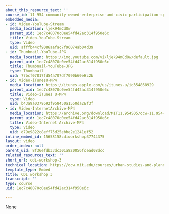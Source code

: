 ```yaml
---
about_this_resource_text: ''
course_id: 11-954-community-owned-enterprise-and-civic-participation-spring-2005
embedded_media:
- id: Video-YouTube-Stream
  media_location: ljek94mCdOw
  parent_uid: 1ec7c48070c0ee54fd42ac314f950e6c
  title: Video-YouTube-Stream
  type: Video
  uid: afffb44cf9086aafac7f96074ab04d39
- id: Thumbnail-YouTube-JPG
  media_location: https://img.youtube.com/vi/ljek94mCdOw/default.jpg
  parent_uid: 1ec7c48070c0ee54fd42ac314f950e6c
  title: Thumbnail-YouTube-JPG
  type: Thumbnail
  uid: 77bcf07817fd54a707df7090b60e8c2b
- id: Video-iTunesU-MP4
  media_location: https://itunes.apple.com/us/itunes-u/id354868929
  parent_uid: 1ec7c48070c0ee54fd42ac314f950e6c
  title: Video-iTunes U-MP4
  type: Video
  uid: b43a9a0379592f958450a1550da28f3f
- id: Video-InternetArchive-MP4
  media_location: https://archive.org/download/MIT11.954S05/ocw-11.954-21mar05-220k.mp4
  parent_uid: 1ec7c48070c0ee54fd42ac314f950e6c
  title: Video-Internet Archive-MP4
  type: Video
  uid: d79e9822c8eff75d25ebbe2e1241ef52
inline_embed_id: 15658158cdiworkshop37744375
layout: video
order_index: null
parent_uid: 8f36efdb33dc301a820056fcead08dcc
related_resources_text: ''
short_url: cdi-workshop-3
technical_location: https://ocw.mit.edu/courses/urban-studies-and-planning/11-954-community-owned-enterprise-and-civic-participation-spring-2005/Workshop-Videos/cdi-workshop-3
template_type: Embed
title: CDI workshop 3
transcript: ''
type: course
uid: 1ec7c48070c0ee54fd42ac314f950e6c

---
```

None